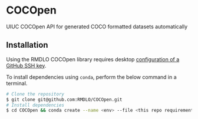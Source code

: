 # COCOpen
UIUC COCOpen API for generated COCO formatted datasets automatically

## Installation

Using the RMDLO COCOpen library requires desktop [configuration of a GitHub SSH key](https://docs.github.com/en/authentication/connecting-to-github-with-ssh/adding-a-new-ssh-key-to-your-github-account).

To install dependencies using `conda`, perform the below command in a terminal.
```bash
# Clone the repository
$ git clone git@github.com:RMDLO/COCOpen.git
# Install dependencies
$ cd COCOpen && conda create --name <env> --file <this repo requirements.txt file>
```
